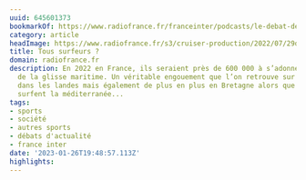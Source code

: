 ```yaml
---
uuid: 645601373
bookmarkOf: https://www.radiofrance.fr/franceinter/podcasts/le-debat-de-midi/le-debat-de-midi-du-lundi-25-juillet-2022-6414099
category: article
headImage: https://www.radiofrance.fr/s3/cruiser-production/2022/07/29d857e6-240d-460f-a870-e8c3bdb42deb/1200x680_gettyimages-866104226.jpg
title: Tous surfeurs ?
domain: radiofrance.fr
description: En 2022 en France, ils seraient près de 600 000 à s’adonner aux joies
  de la glisse maritime. Un véritable engouement que l’on retrouve sur la côte Basque,
  dans les landes mais également de plus en plus en Bretagne alors que les plus chevronnés
  surfent la méditerranée...
tags:
- sports
- société
- autres sports
- débats d'actualité
- france inter
date: '2023-01-26T19:48:57.113Z'
highlights: 
---
```



